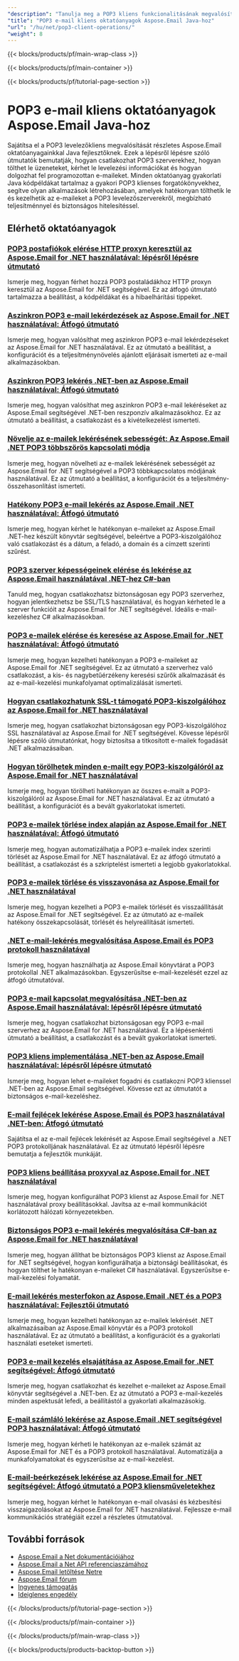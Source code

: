 ```yaml
---
"description": "Tanulja meg a POP3 kliens funkcionalitásának megvalósítását, az üzenetek letöltését és az e-mailek feldolgozását a POP3 szerverekről az Aspose.Email for Java segítségével."
"title": "POP3 e-mail kliens oktatóanyagok Aspose.Email Java-hoz"
"url": "/hu/net/pop3-client-operations/"
"weight": 8
---
```


{{< blocks/products/pf/main-wrap-class >}}

{{< blocks/products/pf/main-container >}}

{{< blocks/products/pf/tutorial-page-section >}}
# POP3 e-mail kliens oktatóanyagok Aspose.Email Java-hoz

Sajátítsa el a POP3 levelezőkliens megvalósítását részletes Aspose.Email oktatóanyagainkkal Java fejlesztőknek. Ezek a lépésről lépésre szóló útmutatók bemutatják, hogyan csatlakozhat POP3 szerverekhez, hogyan tölthet le üzeneteket, kérhet le levelezési információkat és hogyan dolgozhat fel programozottan e-maileket. Minden oktatóanyag gyakorlati Java kódpéldákat tartalmaz a gyakori POP3 klienses forgatókönyvekhez, segítve olyan alkalmazások létrehozásában, amelyek hatékonyan tölthetik le és kezelhetik az e-maileket a POP3 levelezőszerverekről, megbízható teljesítménnyel és biztonságos hitelesítéssel.

## Elérhető oktatóanyagok

### [POP3 postafiókok elérése HTTP proxyn keresztül az Aspose.Email for .NET használatával: lépésről lépésre útmutató](./aspose-email-dotnet-pop3-http-proxy-integration/)
Ismerje meg, hogyan férhet hozzá POP3 postaládákhoz HTTP proxyn keresztül az Aspose.Email for .NET segítségével. Ez az átfogó útmutató tartalmazza a beállítást, a kódpéldákat és a hibaelhárítási tippeket.

### [Aszinkron POP3 e-mail lekérdezések az Aspose.Email for .NET használatával: Átfogó útmutató](./asynchronous-pop3-email-queries-aspose-email-net/)
Ismerje meg, hogyan valósíthat meg aszinkron POP3 e-mail lekérdezéseket az Aspose.Email for .NET használatával. Ez az útmutató a beállítást, a konfigurációt és a teljesítménynövelés ajánlott eljárásait ismerteti az e-mail alkalmazásokban.

### [Aszinkron POP3 lekérés .NET-ben az Aspose.Email használatával: Átfogó útmutató](./asynchronous-pop3-retrieval-aspose-email-net/)
Ismerje meg, hogyan valósíthat meg aszinkron POP3 e-mail lekéréseket az Aspose.Email segítségével .NET-ben reszponzív alkalmazásokhoz. Ez az útmutató a beállítást, a csatlakozást és a kivételkezelést ismerteti.

### [Növelje az e-mailek lekérésének sebességét: Az Aspose.Email .NET POP3 többszörös kapcsolati módja](./aspose-email-net-pop3-performance-enhancement/)
Ismerje meg, hogyan növelheti az e-mailek lekérésének sebességét az Aspose.Email for .NET segítségével a POP3 többkapcsolatos módjának használatával. Ez az útmutató a beállítást, a konfigurációt és a teljesítmény-összehasonlítást ismerteti.

### [Hatékony POP3 e-mail lekérés az Aspose.Email .NET használatával: Átfogó útmutató](./aspose-email-net-pop3-retrieval-guide/)
Ismerje meg, hogyan kérhet le hatékonyan e-maileket az Aspose.Email .NET-hez készült könyvtár segítségével, beleértve a POP3-kiszolgálóhoz való csatlakozást és a dátum, a feladó, a domain és a címzett szerinti szűrést.

### [POP3 szerver képességeinek elérése és lekérése az Aspose.Email használatával .NET-hez C#-ban](./connect-retrieve-pop3-server-capabilities-aspose-email-dotnet/)
Tanuld meg, hogyan csatlakozhatsz biztonságosan egy POP3 szerverhez, hogyan jelentkezhetsz be SSL/TLS használatával, és hogyan kérheted le a szerver funkcióit az Aspose.Email for .NET segítségével. Ideális e-mail-kezeléshez C# alkalmazásokban.

### [POP3 e-mailek elérése és keresése az Aspose.Email for .NET használatával: Átfogó útmutató](./aspose-email-net-pop3-connection-search/)
Ismerje meg, hogyan kezelheti hatékonyan a POP3 e-maileket az Aspose.Email for .NET segítségével. Ez az útmutató a szerverhez való csatlakozást, a kis- és nagybetűérzékeny keresési szűrők alkalmazását és az e-mail-kezelési munkafolyamat optimalizálását ismerteti.

### [Hogyan csatlakozhatunk SSL-t támogató POP3-kiszolgálóhoz az Aspose.Email for .NET használatával](./connect-to-ssl-pop3-server-aspose-email-net/)
Ismerje meg, hogyan csatlakozhat biztonságosan egy POP3-kiszolgálóhoz SSL használatával az Aspose.Email for .NET segítségével. Kövesse lépésről lépésre szóló útmutatónkat, hogy biztosítsa a titkosított e-mailek fogadását .NET alkalmazásaiban.

### [Hogyan törölhetek minden e-mailt egy POP3-kiszolgálóról az Aspose.Email for .NET használatával](./delete-all-pop3-emails-aspose-net/)
Ismerje meg, hogyan törölheti hatékonyan az összes e-mailt a POP3-kiszolgálóról az Aspose.Email for .NET használatával. Ez az útmutató a beállítást, a konfigurációt és a bevált gyakorlatokat ismerteti.

### [POP3 e-mailek törlése index alapján az Aspose.Email for .NET használatával: Átfogó útmutató](./delete-pop3-emails-using-aspose-email-net/)
Ismerje meg, hogyan automatizálhatja a POP3 e-mailek index szerinti törlését az Aspose.Email for .NET használatával. Ez az átfogó útmutató a beállítást, a csatlakozást és a szkriptelést ismerteti a legjobb gyakorlatokkal.

### [POP3 e-mailek törlése és visszavonása az Aspose.Email for .NET használatával](./pop3-email-deletion-undeletion-aspose-dotnet/)
Ismerje meg, hogyan kezelheti a POP3 e-mailek törlését és visszaállítását az Aspose.Email for .NET segítségével. Ez az útmutató az e-mailek hatékony összekapcsolását, törlését és helyreállítását ismerteti.

### [.NET e-mail-lekérés megvalósítása Aspose.Email és POP3 protokoll használatával](./implement-dotnet-email-retrieval-aspose-email-pop3/)
Ismerje meg, hogyan használhatja az Aspose.Email könyvtárat a POP3 protokollal .NET alkalmazásokban. Egyszerűsítse e-mail-kezelését ezzel az átfogó útmutatóval.

### [POP3 e-mail kapcsolat megvalósítása .NET-ben az Aspose.Email használatával: lépésről lépésre útmutató](./implement-pop3-email-connection-net-aspose-email/)
Ismerje meg, hogyan csatlakozhat biztonságosan egy POP3 e-mail szerverhez az Aspose.Email for .NET használatával. Ez a lépésenkénti útmutató a beállítást, a csatlakozást és a bevált gyakorlatokat ismerteti.

### [POP3 kliens implementálása .NET-ben az Aspose.Email használatával: lépésről lépésre útmutató](./implement-pop3-client-aspose-email-dotnet/)
Ismerje meg, hogyan lehet e-maileket fogadni és csatlakozni POP3 klienssel .NET-ben az Aspose.Email segítségével. Kövesse ezt az útmutatót a biztonságos e-mail-kezeléshez.

### [E-mail fejlécek lekérése Aspose.Email és POP3 használatával .NET-ben: Átfogó útmutató](./aspose-email-net-retrieve-email-headers-pop3/)
Sajátítsa el az e-mail fejlécek lekérését az Aspose.Email segítségével a .NET POP3 protokolljának használatával. Ez az útmutató lépésről lépésre bemutatja a fejlesztők munkáját.

### [POP3 kliens beállítása proxyval az Aspose.Email for .NET használatával](./setup-pop3-client-proxy-aspose-email-net/)
Ismerje meg, hogyan konfigurálhat POP3 klienst az Aspose.Email for .NET használatával proxy beállításokkal. Javítsa az e-mail kommunikációt korlátozott hálózati környezetekben.

### [Biztonságos POP3 e-mail lekérés megvalósítása C#-ban az Aspose.Email for .NET használatával](./secure-pop3-email-retrieval-aspose-csharp/)
Ismerje meg, hogyan állíthat be biztonságos POP3 klienst az Aspose.Email for .NET segítségével, hogyan konfigurálhatja a biztonsági beállításokat, és hogyan tölthet le hatékonyan e-maileket C# használatával. Egyszerűsítse e-mail-kezelési folyamatát.

### [E-mail lekérés mesterfokon az Aspose.Email .NET és a POP3 használatával: Fejlesztői útmutató](./mastering-email-retrieval-aspose-dotnet-pop3-client/)
Ismerje meg, hogyan kezelheti hatékonyan az e-mailek lekérését .NET alkalmazásaiban az Aspose.Email könyvtár és a POP3 protokoll használatával. Ez az útmutató a beállítást, a konfigurációt és a gyakorlati használati eseteket ismerteti.

### [POP3 e-mail kezelés elsajátítása az Aspose.Email for .NET segítségével: Átfogó útmutató](./pop3-email-handling-aspose-email-dotnet/)
Ismerje meg, hogyan csatlakozhat és kezelhet e-maileket az Aspose.Email könyvtár segítségével a .NET-ben. Ez az útmutató a POP3 e-mail-kezelés minden aspektusát lefedi, a beállítástól a gyakorlati alkalmazásokig.

### [E-mail számláló lekérése az Aspose.Email .NET segítségével POP3 használatával: Átfogó útmutató](./aspose-email-net-pop3-email-count-retrieval/)
Ismerje meg, hogyan kérheti le hatékonyan az e-mailek számát az Aspose.Email for .NET és a POP3 protokoll használatával. Automatizálja a munkafolyamatokat és egyszerűsítse az e-mail-kezelést.

### [E-mail-beérkezések lekérése az Aspose.Email for .NET segítségével: Átfogó útmutató a POP3 kliensműveletekhez](./retrieve-email-receipts-aspose-net/)
Ismerje meg, hogyan kérhet le hatékonyan e-mail olvasási és kézbesítési visszaigazolásokat az Aspose.Email for .NET használatával. Fejlessze e-mail kommunikációs stratégiáit ezzel a részletes útmutatóval.

## További források

- [Aspose.Email a Net dokumentációjához](https://docs.aspose.com/email/net/)
- [Aspose.Email a Net API referenciaszámához](https://reference.aspose.com/email/net/)
- [Aspose.Email letöltése Netre](https://releases.aspose.com/email/net/)
- [Aspose.Email fórum](https://forum.aspose.com/c/email)
- [Ingyenes támogatás](https://forum.aspose.com/)
- [Ideiglenes engedély](https://purchase.aspose.com/temporary-license/)

{{< /blocks/products/pf/tutorial-page-section >}}

{{< /blocks/products/pf/main-container >}}

{{< /blocks/products/pf/main-wrap-class >}}

{{< blocks/products/products-backtop-button >}}
